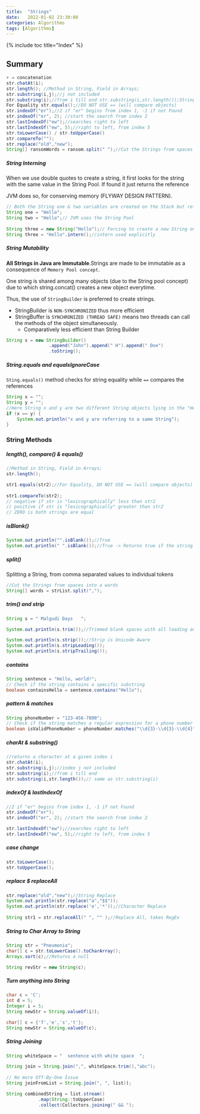 ```yaml
---
title:  "Strings"
date:   2022-01-02 23:30:00
categories: Algorithms
tags: [Algorithms]
---
```


{% include toc title="Index" %}

## Summary
```java
+ ⇒ concatenation
str.chatAt(i);
str.length(); //Method in String, Field in Arrays;
str.substring(i,j);//j not included
str.substring(i);//from i till end str.substring(i,str.length());String Index begins from ZERO, thus lenght = max Index + 1
For Equality str.equals();//DO NOT USE == (will compare objects)
str.indexOf("er");//2 if "er" begins from index 1, -1 if not Found
str.indexOf("er", 2); //start the search from index 2
str.lastIndexOf("ew");//searches right to left
str.lastIndexOf("ew", 5);//right to left, from index 5
str.toLowerCase() / str.toUpperCase()
str.compareTo("");
str.replace("old","new");
String[] ransomWords = ransom.split(" ");//Cut the Strings from spaces into a words
```
##### String Interning

When we use double quotes to create a string, it first looks for the string with
the same value in the String Pool.
If found it just returns the reference

JVM does so, for conserving memory (FLYWAY DESIGN PATTERN).

```java
// Both the String one & two variables are created on the Stack but reference to the same String on heap
String one = "Hello";
String two = "Hello";// JVM uses the String Pool
        
String three = new String("Hello");// Forcing to create a new String on Heap
String three = "Hello".intern();//intern used explicitly
```

##### String Mutability

**All Strings in Java are Immutable**.Strings are made to be immutable as a
consequence of `Memory Pool concept`.

One string is shared among many objects (due to the String pool concept) due to
which string.concat() creates a new object everytime.

Thus, the use of `StringBuilder` is preferred to create strings.

- StringBuilder is `NON-SYNCHRONIZED` thus more efficient
- StringBuffer is `SYNCHRONIZED (THREAD SAFE)` means two threads can call the
  methods of the object simultaneously.
    - Comparatively less efficient than String Builder

```java
String s = new StringBuilder()
                .append("John").append(" H").append(" Doe")
                .toString();
```

##### String.equals and equalsIgnoreCase

`Sting.equals()` method checks for string equality while `==` compares the
references

```java
String x = "";
String y = "";
//Here String x and y are two different String objects lying in the "Heap" pointing to the same reference.
if (x == y) {
    System.out.println("x and y are referring to a same String");
}
```

### String Methods

##### length(), compare() & equals()

```java
//Method in String, Field in Arrays;
str.length();

str1.equals(str2);//For Equality, DO NOT USE == (will compare objects)
        
str1.compareTo(str2);
// negative if str is "lexicographically" less than str2
// positive if str is "lexicographically" greater than str2
// ZERO is both strings are equal
```

##### isBlank()

```java
System.out.println("".isBlank());//True
System.out.println(" ".isBlank());//True -> Returns true if the string is empty or contains only white space
```

##### split()

Splitting a String, from comma separated values to individual tokens

```java
//Cut the Strings from spaces into a words
String[] words = strList.split(",");
```

##### trim() and strip

```java
String s = " Malgudi Days   ";

System.out.println(s.trim());//Trimmed blank spaces with all leading and trailing space removed

System.out.println(s.strip());//Strip is Unicode Aware
System.out.println(s.stripLeading());
System.out.println(s.stripTrailing());
```

##### contains

```java
String sentence = "Hello, world!";
// Check if the string contains a specific substring
boolean containsHello = sentence.contains("Hello");
```

##### pattern & matches

```java
String phoneNumber = "123-456-7890";
// Check if the string matches a regular expression for a phone number
boolean isValidPhoneNumber = phoneNumber.matches("\\d{3}-\\d{3}-\\d{4}");
```

##### charAt & substring()

```java
//returns a character at a given index i
str.chatAt(i);
str.substring(i,j);//index j not included
str.substring(i);//from i till end
str.substring(i,str.length());// same as str.substring(i)
```

##### indexOf & lastIndexOf

```java
//2 if "er" begins from index 1, -1 if not Found
str.indexOf("er");
str.indexOf("er", 2); //start the search from index 2

str.lastIndexOf("ew");//searches right to left
str.lastIndexOf("ew", 5);//right to left, from index 5
```

##### case change

```java
str.toLowerCase();
str.toUpperCase();
```

##### replace $ replaceAll

```java
str.replace("old","new");//String Replace
System.out.println(str.replace("a","$$"));
System.out.println(str.replace('e','*'));//Character Replace
        
String str1 = str.replaceAll(" ", "" );//Replace All, takes RegEx
```

##### String to Char Array to String

```java
String str = "Pneumonia";
char[] c = str.toLowerCase().toCharArray();
Arrays.sort(c);//Returns a null

String revStr = new String(c);
```

##### Turn anything into String

```java
char c = 'C';
int d = 5;
Integer i = 5;
String newStr = String.valueOf(i));

char[] c = {'T','e','s','t'};
String newStr = String.valueOf(c);
```

##### String Joining

```java
String whiteSpace = "  sentence with white space  ";

String join = String.join(",", whiteSpace.trim(),"abc");
        
// No more Off-By-One Issue
String joinFromList = String.join(", ", list));

String combinedString = list.stream()
            .map(String::toUpperCase)
            .collect(Collectors.joining(" && ");
```
